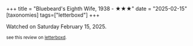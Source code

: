 +++
title = "Bluebeard's Eighth Wife, 1938 - ★★★"
date = "2025-02-15"
[taxonomies]
tags=["letterboxd"]
+++

Watched on Saturday February 15, 2025.

<small>see this review on <a href="https://letterboxd.com/nonmodernist/film/bluebeards-eighth-wife/">letterboxd</a>.</small>